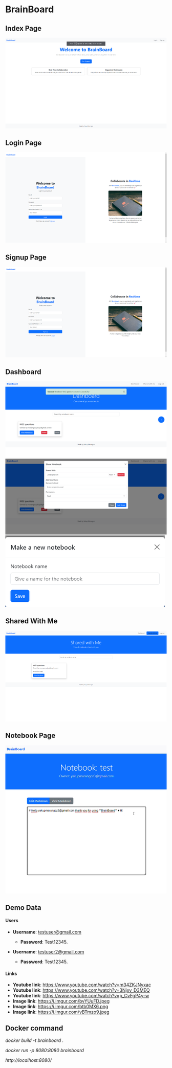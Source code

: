 # BrainBoard

## Index Page
![Index Page Screenshot](img/index-html.png)

## Login Page
![Login Page Screenshot](img/loginpage.png)

## Signup Page
![Signup Page Screenshot](img/signup.png)

## Dashboard
![Dashboard Screenshot](img/dashbpoard.png)
![ShareSettings Screenshot](img/shareSettings.png)
![Notebook create button Screenshot](img/createNotebook.png)

## Shared With Me
![Shared With Me Page Screenshot](img/sharedWithme.png)

## Notebook Page
![Notebook Page Screenshot](img/notebook.png)

## Demo Data

#### Users
* **Username**: testuser@gmail.com
  * **Password**: Test12345.

* **Username**: testuser2@gmail.com
  * **Password**: Test12345.

#### Links
* **Youtube link**: https://www.youtube.com/watch?v=m34ZKJNyxac
* **Youtube link**: https://www.youtube.com/watch?v=3Njxv_D3MEQ
* **Youtube link**: https://www.youtube.com/watch?v=p_CvFgP4y-w
* **Image link**: https://i.imgur.com/bvYUuFD.jpeg
* **Image link**: https://i.imgur.com/btb0MX6.png
* **Image link**: https://i.imgur.com/vBTmzo9.jpeg

## Docker command
*docker build -t  brainboard .*

*docker run -p 8080:8080 brainboard*

*http://localhost:8080/*